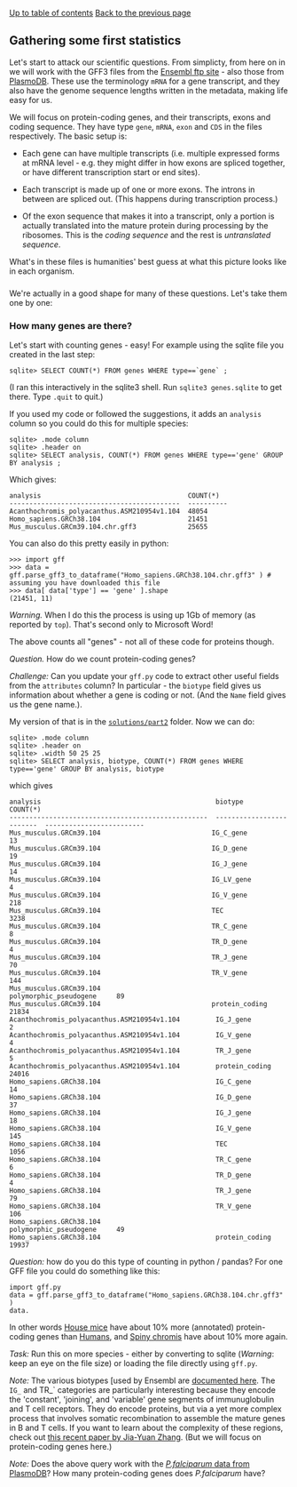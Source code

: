 [Up to table of contents](Introduction.md)
[Back to the previous page](Converting_gff_to_sqlite.md)

## Gathering some first statistics

Let's start to attack our scientific questions. From simplicty, from here on in we will work with the GFF3 files
from the [Ensembl ftp site](http://ftp.ensembl.org/pub/current_gff3/) - also those from
[PlasmoDB](https://plasmodb.org/plasmo/app/downloads/Current_Release/). These use the terminology `mRNA` for a gene
transcript, and they also have the genome sequence lengths written in the metadata, making life easy for us.

We will focus on protein-coding genes, and their transcripts, exons and coding sequence. They have type `gene`, `mRNA`, `exon`
and `CDS` in the files respectively. The basic setup is:

- Each gene can have multiple transcripts (i.e. multiple expressed forms at mRNA level - e.g. they might differ in how
  exons are spliced together, or have different transcription start or end sites).
  
- Each transcript is made up of one or more exons. The introns in between are spliced out. (This happens during
  transcription process.)

- Of the exon sequence that makes it into a transcript, only a portion is actually translated into the mature protein
  during processing by the ribosomes.  This is the *coding sequence* and the rest is *untranslated sequence*.

What's in these files is humanities' best guess at what this picture looks like in each organism.

### 

We're actually in a good shape for many of these questions.  Let's take them one by one:

### How many genes are there?

Let's start with counting genes - easy!  For example using the sqlite file you created in the last step:

```
sqlite> SELECT COUNT(*) FROM genes WHERE type==`gene` ;
```

(I ran this interactively in the sqlite3 shell.  Run `sqlite3 genes.sqlite` to get there.  Type `.quit` to quit.)

If you used my code or followed the suggestions, it adds an `analysis` column so you could do this for multiple species:

```
sqlite> .mode column
sqlite> .header on
sqlite> SELECT analysis, COUNT(*) FROM genes WHERE type=='gene' GROUP BY analysis ;
```

Which gives:

    analysis                                     COUNT(*)  
    -------------------------------------------  ----------
    Acanthochromis_polyacanthus.ASM210954v1.104  48054     
    Homo_sapiens.GRCh38.104                      21451     
    Mus_musculus.GRCm39.104.chr.gff3             25655     

You can also do this pretty easily in python:
```
>>> import gff
>>> data = gff.parse_gff3_to_dataframe("Homo_sapiens.GRCh38.104.chr.gff3" ) # assuming you have downloaded this file
>>> data[ data['type'] == 'gene' ].shape
(21451, 11)
```

*Warning.* When I do this the process is using up 1Gb of memory (as reported by `top`).  That's second only to Microsoft Word!

The above counts all "genes" - not all of these code for proteins though.  

*Question.* How do we count protein-coding genes?

*Challenge:* Can you update your `gff.py` code to extract other useful fields from the `attributes` column? In
particular - the `biotype` field gives us information about whether a gene is coding or not. (And the `Name` field
gives us the gene name.).

My version of that is in the [`solutions/part2`](solutions/part2/) folder.  Now we can do:
```
sqlite> .mode column
sqlite> .header on
sqlite> .width 50 25 25
sqlite> SELECT analysis, biotype, COUNT(*) FROM genes WHERE type=='gene' GROUP BY analysis, biotype
```
which gives

    analysis                                            biotype                    COUNT(*)                 
    --------------------------------------------------  -------------------------  -------------------------
    Mus_musculus.GRCm39.104                            IG_C_gene                  13                       
    Mus_musculus.GRCm39.104                            IG_D_gene                  19                       
    Mus_musculus.GRCm39.104                            IG_J_gene                  14                       
    Mus_musculus.GRCm39.104                            IG_LV_gene                 4                        
    Mus_musculus.GRCm39.104                            IG_V_gene                  218                      
    Mus_musculus.GRCm39.104                            TEC                        3238                     
    Mus_musculus.GRCm39.104                            TR_C_gene                  8                        
    Mus_musculus.GRCm39.104                            TR_D_gene                  4                        
    Mus_musculus.GRCm39.104                            TR_J_gene                  70                       
    Mus_musculus.GRCm39.104                            TR_V_gene                  144                      
    Mus_musculus.GRCm39.104                            polymorphic_pseudogene     89                       
    Mus_musculus.GRCm39.104                            protein_coding             21834                    
    Acanthochromis_polyacanthus.ASM210954v1.104         IG_J_gene                  2                        
    Acanthochromis_polyacanthus.ASM210954v1.104         IG_V_gene                  4                        
    Acanthochromis_polyacanthus.ASM210954v1.104         TR_J_gene                  5                        
    Acanthochromis_polyacanthus.ASM210954v1.104         protein_coding             24016                    
    Homo_sapiens.GRCh38.104                             IG_C_gene                  14                       
    Homo_sapiens.GRCh38.104                             IG_D_gene                  37                       
    Homo_sapiens.GRCh38.104                             IG_J_gene                  18                       
    Homo_sapiens.GRCh38.104                             IG_V_gene                  145                      
    Homo_sapiens.GRCh38.104                             TEC                        1056                     
    Homo_sapiens.GRCh38.104                             TR_C_gene                  6                        
    Homo_sapiens.GRCh38.104                             TR_D_gene                  4                        
    Homo_sapiens.GRCh38.104                             TR_J_gene                  79                       
    Homo_sapiens.GRCh38.104                             TR_V_gene                  106                      
    Homo_sapiens.GRCh38.104                             polymorphic_pseudogene     49                       
    Homo_sapiens.GRCh38.104                             protein_coding             19937          

*Question:* how do you do this type of counting in python / pandas?  For one GFF file you could do something like this:
```
import gff.py
data = gff.parse_gff3_to_dataframe("Homo_sapiens.GRCh38.104.chr.gff3" ) 
data.
```

In other words [House mice](https://en.wikipedia.org/wiki/House_mouse) have about 10% more (annotated) protein-coding
genes than [Humans](), and [Spiny chromis](https://en.wikipedia.org/wiki/Spiny_chromis) have about 10% more again. 

*Task:* Run this on more species - either by converting to sqlite (*Warning*: keep an eye on the file size) or
loading the file directly using `gff.py`.

*Note:* The various biotypes [used by Ensembl are [documented
here](https://m.ensembl.org/info/genome/genebuild/biotypes.html). The `IG_` and TR_` categories are particularly
interesting because they encode the 'constant', 'joining', and 'variable' gene segments of immunuglobulin and T cell
receptors. They do encode proteins, but via a yet more complex process that involves somatic recombination to assemble
the mature genes in B and T cells. If you want to learn about the complexity of these regions, check out [this recent
paper by Jia-Yuan Zhang](https://doi.org/10.1371/journal.pcbi.1009254). (But we will focus on protein-coding genes here.)

*Note:* Does the above query work with the [*P.falciparum* data from PlasmoDB]()?  How many protein-coding genes does *P.falciparum* have?


